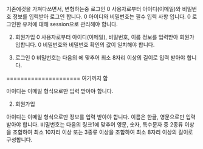 기존에것을 가져다쓰면서, 변형하는중
로그인
0 사용자로부터 아이디(이메일)와 비밀번호 정보를 입력받아 로그인 합니다.
0 아이디와 비밀번호는 필수 입력 사항 입니다.
0 로그인한 유저에 대해 session으로 관리해야 합니다.

2. 회원가입
0 사용자로부터 아이디(이메일), 비밀번호, 이름 정보를 입력받아 회원가입합니다.
0 비밀번호와 비밀번호 확인의 값이 일치해야 합니다.

1.  로그인
0 비밀번호는 다음의 에 맞추어 최소 8자리 이상의 길이로 입력 받아야 합니다.


===================== 여기까지 함



아이디는 이메일 형식으로만 입력 받아야 합니다.


2. 회원가입

아이디는 이메일 형식으로만 정보를 입력 받아야 합니다.
이름은 한글, 영문으로만 입력 받아야 합니다.
비밀번호는 다음의 링크1에 맞추어 영문, 숫자, 특수문자 중 2종류 이상을 조합하여 최소 10자리 이상 또는 3종류 이상을 조합하여 최소 8자리 이상의 길이로 구성합니다.